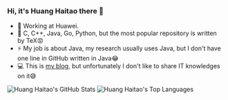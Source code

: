 ### Hi, it's Huang Haitao there 👋
- 💼 Working at Huawei.
- 📕 C, C++, Java, Go, Python, but the most popular repository is written by TeX😡
- ⚡ My job is about Java, my research usually uses Java, but I don't have one line in GitHub written in Java😂
- 💻 This is [my blog](https://www.moyufangge.com), but unfortunately I don't like to share IT knowledges on it😅

![Huang Haitao's GitHub Stats](https://github-readme-stats.vercel.app/api?username=huanght1997&show_icons=true)
![Huang Haitao's Top Languages](https://github-readme-stats.vercel.app/api/top-langs/?username=huanght1997&layout=compact)
